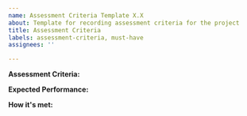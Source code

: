 ```yaml
---
name: Assessment Criteria Template X.X
about: Template for recording assessment criteria for the project
title: Assessment Criteria
labels: assessment-criteria, must-have
assignees: ''

---
```


**Assessment Criteria:**


**Expected Performance:**


**How it's met:**
